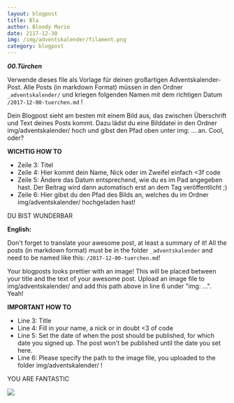 ```yaml
---
layout: blogpost
title: Bla
author: Bloody Marie
date: 2117-12-30
img: /img/adventskalender/filament.png
category: blogpost
---
```


***00.Türchen***

Verwende dieses file als Vorlage für deinen großartigen Adventskalender-Post. Alle Posts (in markdown Format) müssen in den Ordner `_adventskalender/` und kriegen folgenden Namen mit dem richtigen Datum `/2017-12-00-tuerchen.md` !

Dein Blogpost sieht am besten mit einem Bild aus, das zwischen Überschrift und Text deines Posts kommt. Dazu lädst du eine Bilddatei in den Ordner img/adventskalender/ hoch und gibst den Pfad oben unter img: ... an. Cool, oder?

**WICHTIG HOW TO**
* Zeile 3: Titel
* Zeile 4: Hier kommt dein Name, Nick oder im Zweifel einfach <3f code
* Zeile 5: Ändere das Datum entsprechend, wie du es im Pad angegeben hast. Der Beitrag wird dann automatisch erst an dem Tag veröffentlicht ;)
* Zeile 6: Hier gibst du den Pfad des Bilds an, welches du im Ordner img/adventskalender/ hochgeladen hast!

DU BIST WUNDERBAR

**English:**

Don't forget to translate your awesome post, at least a summary of it!
All the posts (in markdown format) must be in the folder `_adventskalender` and need to be named like this: `/2017-12-00-tuerchen.md`!

Your blogposts looks prettier with an image! This will be placed between your title and the text of your awesome post. Upload an image file to img/adventskalender/ and add this path above in line 6 under "img: ...". Yeah!

**IMPORTANT HOW TO**
* Line 3: Title
* Line 4: Fill in your name, a nick or in doubt <3 of code
* Line 5: Set the date of when the post should be published, for which date you signed up. The post won't be published until the date you set here.
* Line 6: Please specify the path to the image file, you uploaded to the folder img/adventskalender/ !

YOU ARE FANTASTIC

![](https://media.giphy.com/media/l2JhsB4fKOO2ltSHm/giphy.gif)
